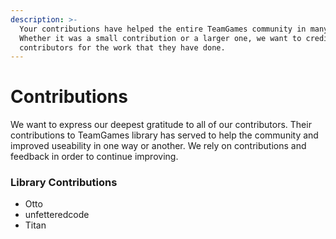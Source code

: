 ```yaml
---
description: >-
  Your contributions have helped the entire TeamGames community in many ways.
  Whether it was a small contribution or a larger one, we want to credit our
  contributors for the work that they have done.
---
```


# Contributions

We want to express our deepest gratitude to all of our contributors. Their contributions to TeamGames library has served to help the community and improved useability in one way or another. We rely on contributions and feedback in order to continue improving.

### Library Contributions

* Otto
* unfetteredcode
* Titan

